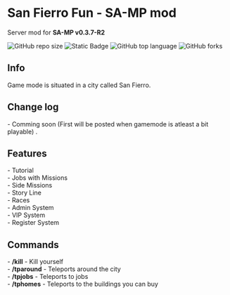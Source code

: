 <h1>San Fierro Fun - SA-MP mod</h1>
Server mod for <b>SA-MP v0.3.7-R2</b>

![GitHub repo size](https://img.shields.io/github/repo-size/BurcisWolf/San-Fierro-Fun) ![Static Badge](https://img.shields.io/badge/version-0.0.3a-orange) ![GitHub top language](https://img.shields.io/github/languages/top/BurcisWolf/San-Fierro-Fun)
 ![GitHub forks](https://img.shields.io/github/forks/BurcisWolf/San-Fierro-Fun)

<h2>Info</h2>
Game mode is situated in a city called San Fierro.<br>

<h2>Change log</h2>
- Comming soon (First will be posted when gamemode is atleast a bit playable) .

<h2>Features</h2>
- Tutorial <br>
- Jobs with Missions <br>
- Side Missions <br>
- Story Line <br>
- Races <br>
- Admin System <br>
- VIP System <br>
- Register System

<h2>Commands</h2>
- <b>/kill</b> - Kill yourself<br>
- <b>/tparound</b> - Teleports around the city <br>
- <b>/tpjobs</b> - Teleports to jobs<br>
- <b>/tphomes</b> - Teleports to the buildings you can buy <br>
